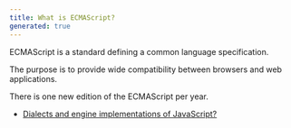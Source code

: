 ```yaml
---
title: What is ECMAScript?
generated: true
---
```


<div markdown="1" class="ans">
ECMAScript is a standard defining a common language specification.

The purpose is to provide wide compatibility between browsers and web applications.
</div>

There is one new edition of the ECMAScript per year.

- [Dialects and engine implementations of JavaScript?](en-US/javascript/specification-dialects-and-engine-implementations.md)
